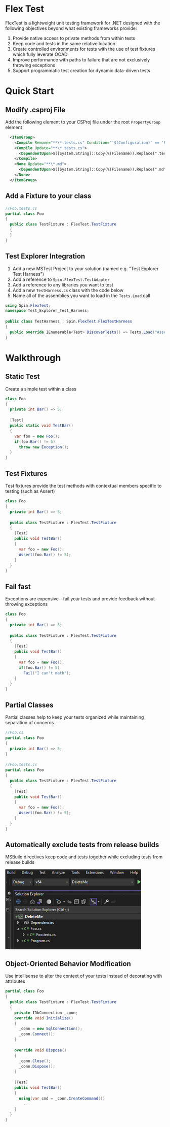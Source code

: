 # Flex Test
FlexTest is a lightweight unit testing framework for .NET designed with the following objectives beyond what existing frameworks provide:

1. Provide native access to private methods from within tests
2. Keep code and tests in the same relative location
3. Create controlled environments for tests with the use of test fixtures which fully leverate OOAD
4. Improve performance with paths to failure that are not exclusively throwing exceptions
5. Support programmatic test creation for dynamic data-driven tests


# Quick Start

## Modify .csproj File
Add the following element to your CSProj file under the root `PropertyGroup` element
```xml
  <ItemGroup>
    <Compile Remove="**\*.tests.cs" Condition="'$(Configuration)' == 'Release'" />
    <Compile Update="**\*.tests.cs">
      <DependentUpon>$([System.String]::Copy(%(Filename)).Replace(".tests",".cs"))</DependentUpon>
    </Compile>
    <None Update="**\*.md">
      <DependentUpon>$([System.String]::Copy(%(Filename)).Replace(".md",""))</DependentUpon>
    </None>
  </ItemGroup>
```

## Add a Fixture to your class
```csharp
//Foo.tests.cs
partial class Foo
{
  public class TestFixture : FlexTest.TestFixture
  {
  }
}
```

## Test Explorer Integration
1. Add a new MSTest Project to your solution (named e.g. "Test Explorer Test Harness")
2. Add a reference to `Spin.FlexTest.TestAdapter`
3. Add a reference to any libraries you want to test
4. Add a new `TestHarness.cs` class with the code below
5. Name all of the assemblies you want to load in the `Tests.Load` call

```csharp
using Spin.FlexTest;
namespace Test_Explorer_Test_Harness;

public class TestHarness : Spin.FlexTest.FlexTestHarness
{
  public override IEnumerable<Test> DiscoverTests() => Tests.Load("AssemblyToLoad");
}
```



# Walkthrough

## Static Test
Create a simple test within a class
```csharp
class Foo
{
  private int Bar() => 5;

  [Test]
  public static void TestBar() 
  {
    var foo = new Foo();
    if(foo.Bar() != 5)
      throw new Exception();
  }
}
```

## Test Fixtures
Test fixtures provide the test methods with contextual members specific to testing (such as Assert)
```csharp
class Foo
{
  private int Bar() => 5;

  public class TestFixture : FlexTest.TestFixture
  {
    [Test]
    public void TestBar() 
    {
      var foo = new Foo();
      Assert(foo.Bar() != 5);
    }
  }
}
```

## Fail fast
Exceptions are expensive - fail your tests and provide feedback without throwing exceptions
```csharp
class Foo
{
  private int Bar() => 5;

  public class TestFixture : FlexTest.TestFixture
  {
    [Test]
    public void TestBar() 
    {
      var foo = new Foo();
      if(foo.Bar() != 5)
        Fail("I can't math");
    }
  }
}
```

## Partial Classes
Partial classes help to keep your tests organized while maintaining separation of concerns 
```csharp
//Foo.cs
partial class Foo
{
  private int Bar() => 5;
}

//Foo.tests.cs
partial class Foo
{
  public class TestFixture : FlexTest.TestFixture
  {
    [Test]
    public void TestBar() 
    {
      var foo = new Foo();
      Assert(foo.Bar() != 5);
    }
  }
}
```

## Automatically exclude tests from release builds
MSBuild directives keep code and tests together while excluding tests from release builds

![Visual Studio Solution Explorer animation showing tests being hidden when Release Build is selected](docs/msbuild.gif)


## Object-Oriented Behavior Modification
Use intellisense to alter the context of your tests instead of decorating with attributes
```csharp
partial class Foo
{
  public class TestFixture : FlexTest.TestFixture
  {
    private IDbConnection _conn;
    override void Initialize()
    {
      _conn = new SqlConnection();
      _conn.Connect();
    }

    override void Dispose()
    {
      _conn.Close();
      _conn.Dispose();
    }

    [Test]
    public void TestBar() 
    {
      using(var cmd = _conn.CreateCommand())
        ...
    }
  }
}
```
